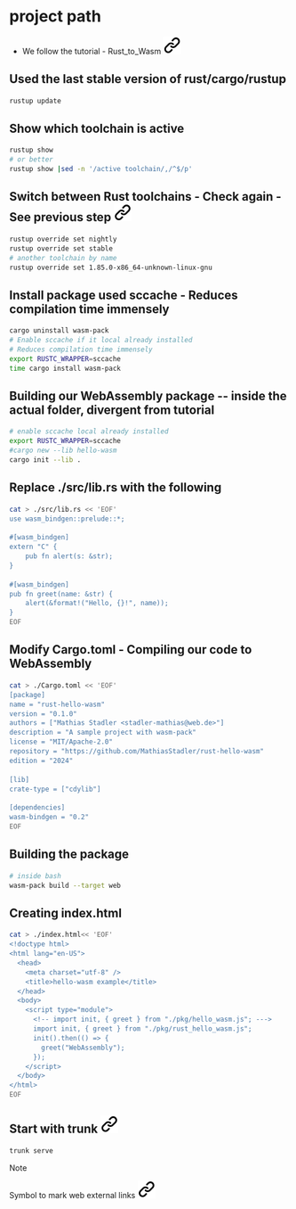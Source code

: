 # project path
<!-- keep the format -->
- We follow the tutorial - Rust_to_Wasm [![alt text][1]](https://developer.mozilla.org/en-US/docs/WebAssembly/Guides/Rust_to_Wasm)
<!-- keep the format -->
## Used the last stable version of rust/cargo/rustup
<!-- keep the format -->
```bash <!-- markdownlint-disable-line code-block-style -->
rustup update
```
<!-- end of bash code block -->
<!-- keep the format -->
<!-- keep the format -->
## Show which toolchain is active
<!-- keep the format -->
```bash <!-- markdownlint-disable-line code-block-style -->
rustup show
# or better
rustup show |sed -n '/active toolchain/,/^$/p'
```
<!-- end of bash code block -->
<!-- keep the format -->
## Switch between Rust toolchains - Check again - See previous step [![alt text][1]](https://stackoverflow.com/questions/58226545/how-to-switch-between-rust-toolchains)
<!-- keep the format -->
```bash <!-- markdownlint-disable-line code-block-style -->
rustup override set nightly
rustup override set stable
# another toolchain by name
rustup override set 1.85.0-x86_64-unknown-linux-gnu
```
<!-- end of bash code block -->
<!-- keep the format -->
## Install package used sccache - Reduces compilation time immensely
<!-- keep the format -->
```bash <!-- markdownlint-disable-line code-block-style -->
cargo uninstall wasm-pack
# Enable sccache if it local already installed
# Reduces compilation time immensely
export RUSTC_WRAPPER=sccache
time cargo install wasm-pack
```
<!-- end of bash code block -->
<!-- keep the format -->
## Building our WebAssembly package -- inside the actual folder, divergent from tutorial
<!-- keep the format -->
```bash <!-- markdownlint-disable-line code-block-style -->
# enable sccache local already installed
export RUSTC_WRAPPER=sccache
#cargo new --lib hello-wasm
cargo init --lib .
```
<!-- end of bash code block -->
<!-- keep the format -->
## Replace ./src/lib.rs with the following
<!-- keep the format -->
```bash <!-- markdownlint-disable-line code-block-style -->
cat > ./src/lib.rs << 'EOF'
use wasm_bindgen::prelude::*;

#[wasm_bindgen]
extern "C" {
    pub fn alert(s: &str);
}

#[wasm_bindgen]
pub fn greet(name: &str) {
    alert(&format!("Hello, {}!", name));
}
EOF
```
<!-- end of bash code block -->
<!-- keep the format -->
## Modify Cargo.toml - Compiling our code to WebAssembly
<!-- keep the format -->
```bash <!-- markdownlint-disable-line code-block-style -->
cat > ./Cargo.toml << 'EOF'
[package]
name = "rust-hello-wasm"
version = "0.1.0"
authors = ["Mathias Stadler <stadler-mathias@web.de>"]
description = "A sample project with wasm-pack"
license = "MIT/Apache-2.0"
repository = "https://github.com/MathiasStadler/rust-hello-wasm"
edition = "2024"

[lib]
crate-type = ["cdylib"]

[dependencies]
wasm-bindgen = "0.2"
EOF
```
<!-- end of bash code block -->
<!-- keep the format -->
## Building the package
<!-- keep the format -->
```bash <!-- markdownlint-disable-line code-block-style -->
# inside bash
wasm-pack build --target web

```
<!-- end of bash code block -->
<!-- keep the format -->
## Creating index.html
<!-- keep the format -->
```bash <!-- markdownlint-disable-line code-block-style -->
cat > ./index.html<< 'EOF'
<!doctype html>
<html lang="en-US">
  <head>
    <meta charset="utf-8" />
    <title>hello-wasm example</title>
  </head>
  <body>
    <script type="module">
      <!-- import init, { greet } from "./pkg/hello_wasm.js"; --->
      import init, { greet } from "./pkg/rust_hello_wasm.js";
      init().then(() => {
        greet("WebAssembly");
      });
    </script>
  </body>
</html>
EOF
```
<!-- end of bash code block -->
<!-- keep the format -->
## Start with trunk [![alt text][1]](https://crates.io/crates/trunk)
<!-- keep the format -->
```bash <!-- markdownlint-disable-line code-block-style -->
trunk serve
```
<!-- end of bash code block -->
<!-- keep the format -->
>[!NOTE]
>Symbol to mark web external links [![alt text][1]](./README.md)
<!-- spell-checker: disable  -->
<!-- spell-checker: disable  -->
<!-- keep the format -->
<!-- make folder and download the link sign vai curl -->
<!-- mkdir -p img && curl --create-dirs --output-dir img -O  "https://raw.githubusercontent.com/MathiasStadler/link_symbol_svg/refs/heads/main/link_symbol.svg"-->
<!-- Link sign - Don't Found a better way :-( - You know a better method? - **send me a email** -->
[1]: ./img/link_symbol.svg
<!-- keep the format -->